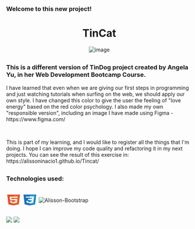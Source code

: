 ### Welcome to this new project!
##

<div align="center">
    <h1> TinCat</h1>

  ![image](https://user-images.githubusercontent.com/69402669/162594170-ab91975c-8645-4fb3-b9ab-159f83c68082.png)
</div>

##
### This is a different version of TinDog project created by Angela Yu, in her Web Development Bootcamp Course.

<p> 
  I have learned that even when we are giving our first steps in programming and just watching tutorials when surfing on the web, we should apply our
  own style. I have changed this color to give the user the feeling of "love energy" based on the red color psychology. I also made my own "responsible version",
  including an image I have made using Figma -  https://www.figma.com/
</p>

<br>

<p> 
  This is part of my learning, and I would like to register all the things that I'm doing. I hope I can improve my code quality and refactoring it in my next projects.
  You can see the result of this exercise in:  https://alissoninacio1.github.io/Tincat/
</p>

##
### Technologies used: 

<div style="display: inline_block"><br>
  <img align="center" alt="Alisson-HTML" height="30" width="40" src="https://raw.githubusercontent.com/devicons/devicon/master/icons/html5/html5-original.svg">
  <img align="center" alt="Alisson-CSS" height="30" width="40" src="https://raw.githubusercontent.com/devicons/devicon/master/icons/css3/css3-original.svg">
  <img align="center" alt="Alisson-Bootstrap" height="30" width="40" src="https://cdn.jsdelivr.net/gh/devicons/devicon/icons/bootstrap/bootstrap-original.svg" />
</div>

##





<div> 
  <a href = "mailto:alissoninacio96@gmail.com"><img src="https://img.shields.io/badge/-Gmail-%23333?style=for-the-badge&logo=gmail&logoColor=white" target="_blank"></a>
  <a href="https://www.linkedin.com/in/%C3%A1lisson-in%C3%A1cio-254570129/" target="_blank"><img src="https://img.shields.io/badge/-LinkedIn-%230077B5?style=for-the-badge&logo=linkedin&logoColor=white" target="_blank"></a> 


</div>
